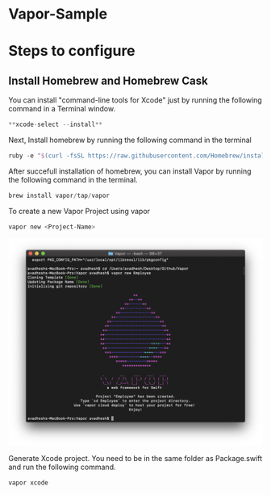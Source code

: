 # Vapor-Sample


# Steps to configure

## Install Homebrew and Homebrew Cask

You can install "command-line tools for Xcode" just by running the following command in a Terminal window.
```swift
**xcode-select --install**
```

Next, Install homebrew by running the following command in the terminal 
```swift
ruby -e "$(curl -fsSL https://raw.githubusercontent.com/Homebrew/install/master/install)"
```

After succefull installation of homebrew, you can install Vapor by running the following command in the terminal.
```swift
brew install vapor/tap/vapor
```

To create a new Vapor Project using vapor
```swift
vapor new <Project-Name>
```

![Alt Text](https://github.com/apple-avadhesh/Vapor-Sample/blob/master/Screenshot%202018-10-20%20at%201.45.01%20AM.png)

Generate Xcode project. You need to be in the same folder as Package.swift and run the following command.
```swift
vapor xcode
```










  
